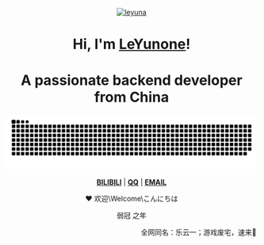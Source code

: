 <p align="center">
  <a href="https://www.leyunone.com"><img src="https://leyunone-img.oss-cn-hangzhou.aliyuncs.com/image/my/bizhi2.png" style="height:200px;" alt="leyuna"></a>
</p>

<h1 align="center">Hi, I'm <a href="https://www.leyunone.com">LeYunone</a>!</h1>
<h1 align="center">A passionate backend developer from China
</h1>

<p align="center">
  <img src="https://raw.githubusercontent.com/leyunone/leyunone/output/github-contribution-grid-snake.svg">
</p>
 
<p align="center">
  <strong><a href="https://space.bilibili.com/7749032">BILIBILI</a></strong> |
  <strong><a href="http://wpa.qq.com/msgrd?v=3&uin=365627310&site=qq&menu=yes">QQ</a></strong> |
  <strong><a href="mailto:365627310@qq.com">EMAIL</a></strong> 
</p>
 
<p align="center">❤ 欢迎\Welcome\こんにちは</p>

<p align="center">弱冠 之年</p>

<p align="right">全网同名：乐云一；游戏废宅，速来🤺</p>

